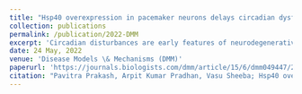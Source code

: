 ```yaml
---
title: "Hsp40 overexpression in pacemaker neurons delays circadian dysfunction in a Drosophila model of Huntington's disease"
collection: publications
permalink: /publication/2022-DMM
excerpt: 'Circadian disturbances are early features of neurodegenerative diseases, including Huntington's disease (HD). Emerging evidence suggests that circadian decline feeds into neurodegenerative symptoms, exacerbating them. Therefore, we asked whether known neurotoxic modifiers can suppress circadian dysfunction. We performed a screen of neurotoxicity-modifier genes to suppress circadian behavioural arrhythmicity in a Drosophila circadian HD model. The molecular chaperones Hsp40 and HSP70 emerged as significant suppressors in the circadian context, with Hsp40 being the more potent mitigator. Upon Hsp40 overexpression in the Drosophila circadian ventrolateral neurons (LNv), the behavioural rescue was associated with neuronal rescue of loss of circadian proteins from small LNv soma. Specifically, there was a restoration of the molecular clock protein Period and its oscillations in young flies and a long-lasting rescue of the output neuropeptide Pigment dispersing factor. Significantly, there was a reduction in the expanded Huntingtin inclusion load, concomitant with the appearance of a spot-like Huntingtin form. Thus, we provide evidence implicating the neuroprotective chaperone Hsp40 in circadian rehabilitation. The involvement of molecular chaperones in circadian maintenance has broader therapeutic implications for neurodegenerative diseases.'
date: 24 May, 2022
venue: 'Disease Models \& Mechanisms (DMM)'
paperurl: 'https://journals.biologists.com/dmm/article/15/6/dmm049447/275822/Hsp40-overexpression-in-pacemaker-neurons-delays'
citation: "Pavitra Prakash, Arpit Kumar Pradhan, Vasu Sheeba; Hsp40 overexpression in pacemaker neurons delays circadian dysfunction in a Drosophila model of Huntington's disease. Dis Model Mech 1 June 2022; 15 (6): dmm049447. doi: https://doi.org/10.1242/dmm.049447"
---
```


